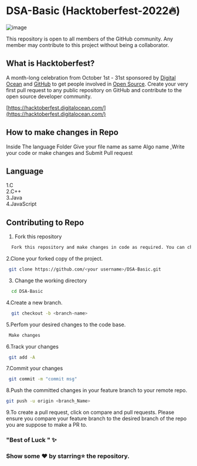 
# DSA-Basic (Hacktoberfest-2022🔥)
 ![image](https://user-images.githubusercontent.com/69143883/194773259-a00a6520-bd7f-4064-a93f-5cd1d77246e7.png)

This repository is open to all members of the GitHub community. Any member may contribute to this project without being a collaborator.


## What is Hacktoberfest?
A month-long celebration from October 1st - 31st sponsored by [Digital Ocean](https://hacktoberfest.digitalocean.com/) and [GitHub](https://github.com/blog/2433-celebrate-open-source-this-october-with-hacktoberfest) to get people involved in [Open Source](https://github.com/open-source). Create your very first pull request to any public repository on GitHub and contribute to the open source developer community.

[https://hacktoberfest.digitalocean.com/](https://hacktoberfest.digitalocean.com/)

## How to make changes in Repo
  Inside The language Folder Give your file name as same Algo name ,Write your code or make changes
  and Submit Pull request

## Language
  1.C
  <br>
  2.C++
    <br>
  3.Java
    <br>
  4.JavaScript
    <br>

## Contributing to Repo

1. Fork this repository

```bash
  Fork this repository and make changes in code as required. You can change it online or by cloning it in your device. Then Pust it on your Forked Repo for further Actions. Do not use special characters in the template above.
```

2.Clone your forked copy of the project.
```bash
 git clone https://github.com/<your username>/DSA-Basic.git
```
3. Change the working directory
```bash
  cd DSA-Basic
```
4.Create a new branch.
```bash
  git checkout -b <branch-name>
```
5.Perfom your desired changes to the code base.
```bash
 Make changes
```
6.Track your changes
```bash
 git add -A
```
7.Commit your changes 
```bash
 git commit -m "commit msg"
```
8.Push the committed changes in your feature branch to your remote repo.
```bash
git push -u origin <branch_Name>
```
9.To create a pull request, click on compare and pull requests. Please ensure you compare your feature branch to the desired branch of the repo you are suppose to make a PR to.

### "Best of Luck " ✨


### Show some ❤ by starring⭐ the repository.
